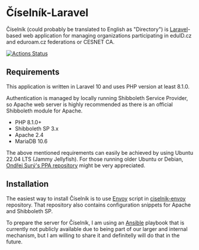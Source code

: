 # Číselník-Laravel

Číselník (could probably be translated to English as "Directory") is [Laravel](https://laravel.com)-based web application for managing organizations participating in eduID.cz and eduroam.cz federations or CESNET CA.

[![Actions Status](https://github.com/JanOppolzer/ciselnik-laravel/workflows/Laravel/badge.svg)](https://github.com/JanOppolzer/ciselnik-laravel/actions)

## Requirements

This application is written in Laravel 10 and uses PHP version at least 8.1.0.

Authentication is managed by locally running Shibboleth Service Provider, so Apache web server is highly recommended as there is an official Shibboleth module for Apache.

- PHP 8.1.0+
- Shibboleth SP 3.x
- Apache 2.4
- MariaDB 10.6

The above mentioned requirements can easily be achieved by using Ubuntu 22.04 LTS (Jammy Jellyfish). For those running older Ubuntu or Debian, [Ondřej Surý's PPA repository](https://launchpad.net/~ondrej/+archive/ubuntu/php/) might be very appreciated.

## Installation

The easiest way to install Číselník is to use [Envoy](https://laravel.com/docs/10.x/envoy) script in [ciselnik-envoy](https://github.com/JanOppolzer/ciselnik-envoy) repository. That repository also contains configuration snippets for Apache and Shibboleth SP.

To prepare the server for Číselník, I am using an [Ansible](https://www.ansible.com) playbook that is currently not publicly available due to being part of our larger and internal mechanism, but I am willing to share it and definitelly will do that in the future.

